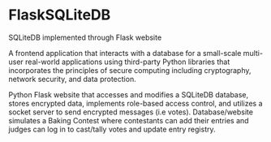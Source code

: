# FlaskSQLiteDB
SQLiteDB implemented through Flask website

A frontend application that interacts with a database for a small-scale multi-user real-world applications using third-party Python libraries that incorporates the principles of secure computing including cryptography, network security, and data protection.

Python Flask website that accesses and modifies a SQLiteDB database, stores encrypted data, implements role-based access control, and utilizes a socket server to send encrypted messages (i.e votes).
Database/website simulates a Baking Contest where contestants can add their entries and judges can log in to cast/tally votes and update entry registry. 
